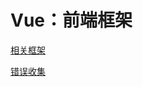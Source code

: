 # Vue：前端框架
<p id="cMDuswysxDwHu85GLZegsE">

[相关框架](./%E7%9B%B8%E5%85%B3%E6%A1%86%E6%9E%B6/index.md)

</p>

<p id="ovjZ6ZLgns69QtEQQcYQp6">

[错误收集](./%E9%94%99%E8%AF%AF%E6%94%B6%E9%9B%86/index.md)

</p>
